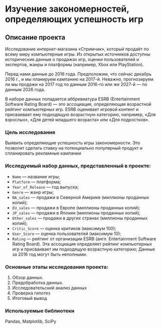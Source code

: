 # Изучение закономерностей, определяющих успешность игр

## Описание проекта
Исследование интернет-магазина «Стримчик», который продаёт по всему миру компьютерные игры. Из открытых источников доступны исторические данные о продажах игр, оценки пользователей и экспертов, жанры и платформы (например, Xbox или PlayStation).

Перед нами данные до 2016 года. Предположим, что сейчас декабрь 2016 г., и мы планируем кампанию на 2017-й. Неважно, прогнозируем ли мы продажи на 2017 год по данным 2016-го или же 2027-й — по данным 2026 года.

В наборе данных попадается аббревиатура ESRB (Entertainment Software Rating Board) — это ассоциация, определяющая возрастной рейтинг компьютерных игр. ESRB оценивает игровой контент и присваивает ему подходящую возрастную категорию, например, «Для взрослых», «Для детей младшего возраста» или «Для подростков».

### Цель исследования
Выявить определяющие успешность игры закономерности. Это позволит сделать ставку на потенциально популярный продукт и спланировать рекламные кампании

### Исследуемый набор данных, представленный в проекте:
* `Name` — название игры;
* `Platform` — платформа; 
* `Year_of_Release` — год выпуска;
* `Genre` — жанр игры;
* `NA_sales` — продажи в Северной Америке (миллионы проданных копий);
* `EU_sales` — продажи в Европе (миллионы проданных копий);
* `JP_sales` — продажи в Японии (миллионы проданных копий);
* `Other_sales` — продажи в других странах (миллионы проданных копий);
* `Critic_Score` — оценка критиков (максимум 100);
* `User_Score` — оценка пользователей (максимум 10);
* `Rating` — рейтинг от организации ESRB (англ. Entertainment Software Rating Board). Эта ассоциация определяет рейтинг компьютерных игр и присваивает им подходящую возрастную категорию;
Данные за 2016 год могут быть неполными.

### Основные этапы исследования проекта:
1. Обзор данных.
2. Предобработка данных.
3. Исследовательский анализ данных
4. Проверка гипотез
5. Итоговый вывод

### Используемые библиотеки
Pandas, Matplotlib, SciPy
